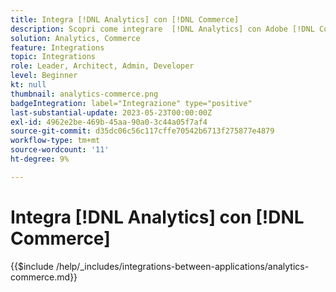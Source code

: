 ```yaml
---
title: Integra [!DNL Analytics] con [!DNL Commerce]
description: Scopri come integrare  [!DNL Analytics] con Adobe [!DNL Commerce] .
solution: Analytics, Commerce
feature: Integrations
topic: Integrations
role: Leader, Architect, Admin, Developer
level: Beginner
kt: null
thumbnail: analytics-commerce.png
badgeIntegration: label="Integrazione" type="positive"
last-substantial-update: 2023-05-23T00:00:00Z
exl-id: 4962e2be-469b-45aa-90a0-3c44a05f7af4
source-git-commit: d35dc06c56c117cffe70542b6713f275877e4879
workflow-type: tm+mt
source-wordcount: '11'
ht-degree: 9%

---
```


# Integra [!DNL Analytics] con [!DNL Commerce]

{{$include /help/_includes/integrations-between-applications/analytics-commerce.md}}
